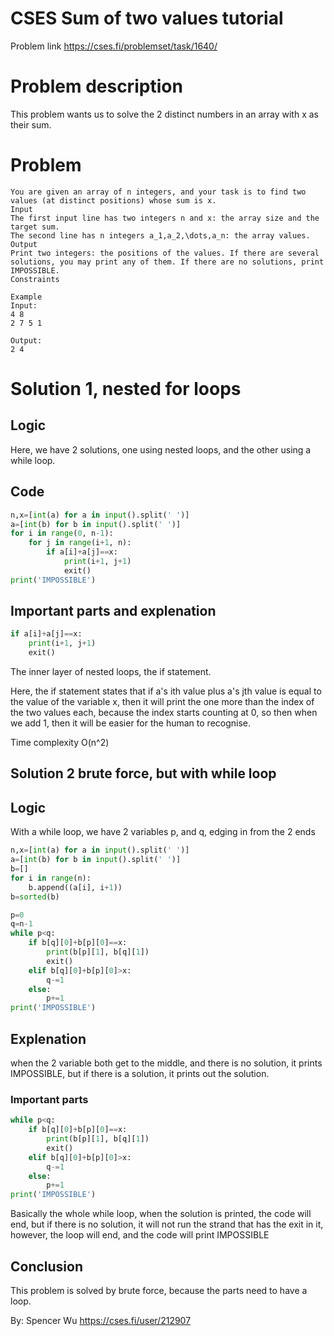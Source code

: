 # CSES Sum of two values tutorial
Problem link https://cses.fi/problemset/task/1640/

# Problem description
This problem wants us to solve the 2 distinct numbers in an array with x as their sum.

# Problem
```
You are given an array of n integers, and your task is to find two values (at distinct positions) whose sum is x.
Input
The first input line has two integers n and x: the array size and the target sum.
The second line has n integers a_1,a_2,\dots,a_n: the array values.
Output
Print two integers: the positions of the values. If there are several solutions, you may print any of them. If there are no solutions, print IMPOSSIBLE.
Constraints

Example
Input:
4 8
2 7 5 1

Output:
2 4
```
# Solution 1, nested for loops
## Logic
Here, we have 2 solutions, one using nested loops, and the other using a while loop.


## Code
```py
n,x=[int(a) for a in input().split(' ')]
a=[int(b) for b in input().split(' ')]
for i in range(0, n-1):
    for j in range(i+1, n):
        if a[i]+a[j]==x:
            print(i+1, j+1)
            exit()
print('IMPOSSIBLE')
```
## Important parts and explenation
```py
if a[i]+a[j]==x:
    print(i+1, j+1)
    exit()
```
The inner layer of nested loops, the if statement.

Here, the if statement states that if a's ith value plus a's jth value is equal to the value of the variable x, then it will print the one more than the index of the two values each, because the index starts counting at 0, so then when we add 1, then it will be easier for the human to recognise.

Time complexity O(n^2)

## Solution 2 brute force, but with while loop
## Logic
With a while loop, we have 2 variables p, and q, edging in from the 2 ends
```py
n,x=[int(a) for a in input().split(' ')]
a=[int(b) for b in input().split(' ')]
b=[]
for i in range(n):
    b.append((a[i], i+1))
b=sorted(b)

p=0
q=n-1
while p<q:
    if b[q][0]+b[p][0]==x:
        print(b[p][1], b[q][1])
        exit()
    elif b[q][0]+b[p][0]>x:
        q-=1
    else:
        p+=1
print('IMPOSSIBLE')
```
## Explenation

when the 2 variable both get to the middle, and there is no solution, it prints IMPOSSIBLE, but if there is a solution, it prints out the solution.

### Important parts
```py
while p<q:
    if b[q][0]+b[p][0]==x:
        print(b[p][1], b[q][1])
        exit()
    elif b[q][0]+b[p][0]>x:
        q-=1
    else:
        p+=1
print('IMPOSSIBLE')
```
Basically the whole while loop, when the solution is printed, the code will end, but if there is no solution, it will not run the strand that has the exit in it, however, the loop will end, and the code will print IMPOSSIBLE

## Conclusion
This problem is solved by brute force, because the parts need to have a loop.

By: Spencer Wu https://cses.fi/user/212907
